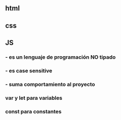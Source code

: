 ## html




## css




## JS

### - es un lenguaje de programación NO tipado
### - es case sensitive
### - suma comportamiento al proyecto

### var y let para variables
### const para constantes